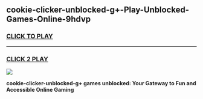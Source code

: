 
## cookie-clicker-unblocked-g+-Play-Unblocked-Games-Online-9hdvp
<h3>
<a href="https://premium76.site?title=cookie-clicker-unblocked-g+&ref=25A">CLICK TO PLAY</a></h3>
<hr>

<h3>
<a href="https://premium76.site?title=cookie-clicker-unblocked-g+&ref=25A">CLICK 2 PLAY</a>
  
</h3>

<a href="https://premium76.site?title=cookie-clicker-unblocked-g+&ref=25A"><img src="https://clearcache.store/games.png"></a>


**cookie-clicker-unblocked-g+ games unblocked: Your Gateway to Fun and Accessible Online Gaming**
